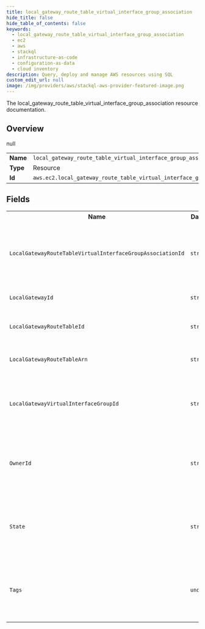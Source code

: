 ```yaml
---
title: local_gateway_route_table_virtual_interface_group_association
hide_title: false
hide_table_of_contents: false
keywords:
  - local_gateway_route_table_virtual_interface_group_association
  - ec2
  - aws
  - stackql
  - infrastructure-as-code
  - configuration-as-data
  - cloud inventory
description: Query, deploy and manage AWS resources using SQL
custom_edit_url: null
image: /img/providers/aws/stackql-aws-provider-featured-image.png
---
```

The local_gateway_route_table_virtual_interface_group_association resource documentation.

## Overview
<table><tbody>
<tr><td><b>Name</b></td><td><code>local_gateway_route_table_virtual_interface_group_association</code></td></tr>
<tr><td><b>Type</b></td><td>Resource</td></tr>
null
<tr><td><b>Id</b></td><td><code>aws.ec2.local_gateway_route_table_virtual_interface_group_association</code></td></tr>
</tbody></table>

## Fields
<table><tbody>
<tr><th>Name</th><th>Datatype</th><th>Description</th></tr>
<tr><td><code>LocalGatewayRouteTableVirtualInterfaceGroupAssociationId</code></td><td><code>string</code></td><td>The ID of the local gateway route table virtual interface group association.</td></tr><tr><td><code>LocalGatewayId</code></td><td><code>string</code></td><td>The ID of the local gateway.</td></tr><tr><td><code>LocalGatewayRouteTableId</code></td><td><code>string</code></td><td>The ID of the local gateway route table.</td></tr><tr><td><code>LocalGatewayRouteTableArn</code></td><td><code>string</code></td><td>The ARN of the local gateway route table.</td></tr><tr><td><code>LocalGatewayVirtualInterfaceGroupId</code></td><td><code>string</code></td><td>The ID of the local gateway route table virtual interface group.</td></tr><tr><td><code>OwnerId</code></td><td><code>string</code></td><td>The owner of the local gateway route table virtual interface group association.</td></tr><tr><td><code>State</code></td><td><code>string</code></td><td>The state of the local gateway route table virtual interface group association.</td></tr><tr><td><code>Tags</code></td><td><code>undefined</code></td><td>The tags for the local gateway route table virtual interface group association.</td></tr>
</tbody></table>